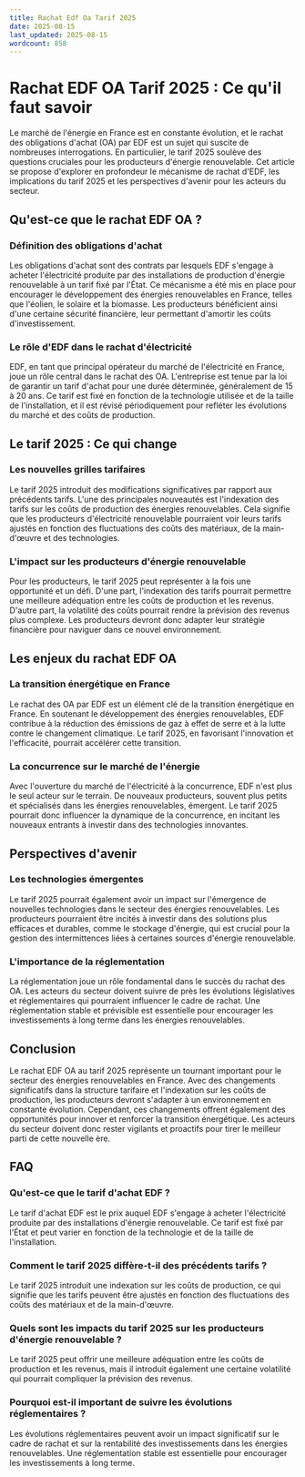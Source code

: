 ```yaml
---
title: Rachat Edf Oa Tarif 2025
date: 2025-08-15
last_updated: 2025-08-15
wordcount: 858
---
```


# Rachat EDF OA Tarif 2025 : Ce qu'il faut savoir

Le marché de l'énergie en France est en constante évolution, et le rachat des obligations d'achat (OA) par EDF est un sujet qui suscite de nombreuses interrogations. En particulier, le tarif 2025 soulève des questions cruciales pour les producteurs d'énergie renouvelable. Cet article se propose d'explorer en profondeur le mécanisme de rachat d'EDF, les implications du tarif 2025 et les perspectives d'avenir pour les acteurs du secteur.

## Qu'est-ce que le rachat EDF OA ?

### Définition des obligations d'achat

Les obligations d'achat sont des contrats par lesquels EDF s'engage à acheter l'électricité produite par des installations de production d'énergie renouvelable à un tarif fixé par l'État. Ce mécanisme a été mis en place pour encourager le développement des énergies renouvelables en France, telles que l'éolien, le solaire et la biomasse. Les producteurs bénéficient ainsi d'une certaine sécurité financière, leur permettant d'amortir les coûts d'investissement.

### Le rôle d'EDF dans le rachat d'électricité

EDF, en tant que principal opérateur du marché de l'électricité en France, joue un rôle central dans le rachat des OA. L'entreprise est tenue par la loi de garantir un tarif d'achat pour une durée déterminée, généralement de 15 à 20 ans. Ce tarif est fixé en fonction de la technologie utilisée et de la taille de l'installation, et il est révisé périodiquement pour refléter les évolutions du marché et des coûts de production.

## Le tarif 2025 : Ce qui change

### Les nouvelles grilles tarifaires

Le tarif 2025 introduit des modifications significatives par rapport aux précédents tarifs. L'une des principales nouveautés est l'indexation des tarifs sur les coûts de production des énergies renouvelables. Cela signifie que les producteurs d'électricité renouvelable pourraient voir leurs tarifs ajustés en fonction des fluctuations des coûts des matériaux, de la main-d'œuvre et des technologies.

### L'impact sur les producteurs d'énergie renouvelable

Pour les producteurs, le tarif 2025 peut représenter à la fois une opportunité et un défi. D'une part, l'indexation des tarifs pourrait permettre une meilleure adéquation entre les coûts de production et les revenus. D'autre part, la volatilité des coûts pourrait rendre la prévision des revenus plus complexe. Les producteurs devront donc adapter leur stratégie financière pour naviguer dans ce nouvel environnement.

## Les enjeux du rachat EDF OA

### La transition énergétique en France

Le rachat des OA par EDF est un élément clé de la transition énergétique en France. En soutenant le développement des énergies renouvelables, EDF contribue à la réduction des émissions de gaz à effet de serre et à la lutte contre le changement climatique. Le tarif 2025, en favorisant l'innovation et l'efficacité, pourrait accélérer cette transition.

### La concurrence sur le marché de l'énergie

Avec l'ouverture du marché de l'électricité à la concurrence, EDF n'est plus le seul acteur sur le terrain. De nouveaux producteurs, souvent plus petits et spécialisés dans les énergies renouvelables, émergent. Le tarif 2025 pourrait donc influencer la dynamique de la concurrence, en incitant les nouveaux entrants à investir dans des technologies innovantes.

## Perspectives d'avenir

### Les technologies émergentes

Le tarif 2025 pourrait également avoir un impact sur l'émergence de nouvelles technologies dans le secteur des énergies renouvelables. Les producteurs pourraient être incités à investir dans des solutions plus efficaces et durables, comme le stockage d'énergie, qui est crucial pour la gestion des intermittences liées à certaines sources d'énergie renouvelable.

### L'importance de la réglementation

La réglementation joue un rôle fondamental dans le succès du rachat des OA. Les acteurs du secteur doivent suivre de près les évolutions législatives et réglementaires qui pourraient influencer le cadre de rachat. Une réglementation stable et prévisible est essentielle pour encourager les investissements à long terme dans les énergies renouvelables.

## Conclusion

Le rachat EDF OA au tarif 2025 représente un tournant important pour le secteur des énergies renouvelables en France. Avec des changements significatifs dans la structure tarifaire et l'indexation sur les coûts de production, les producteurs devront s'adapter à un environnement en constante évolution. Cependant, ces changements offrent également des opportunités pour innover et renforcer la transition énergétique. Les acteurs du secteur doivent donc rester vigilants et proactifs pour tirer le meilleur parti de cette nouvelle ère.

## FAQ

### Qu'est-ce que le tarif d'achat EDF ?

Le tarif d'achat EDF est le prix auquel EDF s'engage à acheter l'électricité produite par des installations d'énergie renouvelable. Ce tarif est fixé par l'État et peut varier en fonction de la technologie et de la taille de l'installation.

### Comment le tarif 2025 diffère-t-il des précédents tarifs ?

Le tarif 2025 introduit une indexation sur les coûts de production, ce qui signifie que les tarifs peuvent être ajustés en fonction des fluctuations des coûts des matériaux et de la main-d'œuvre.

### Quels sont les impacts du tarif 2025 sur les producteurs d'énergie renouvelable ?

Le tarif 2025 peut offrir une meilleure adéquation entre les coûts de production et les revenus, mais il introduit également une certaine volatilité qui pourrait compliquer la prévision des revenus.

### Pourquoi est-il important de suivre les évolutions réglementaires ?

Les évolutions réglementaires peuvent avoir un impact significatif sur le cadre de rachat et sur la rentabilité des investissements dans les énergies renouvelables. Une réglementation stable est essentielle pour encourager les investissements à long terme.